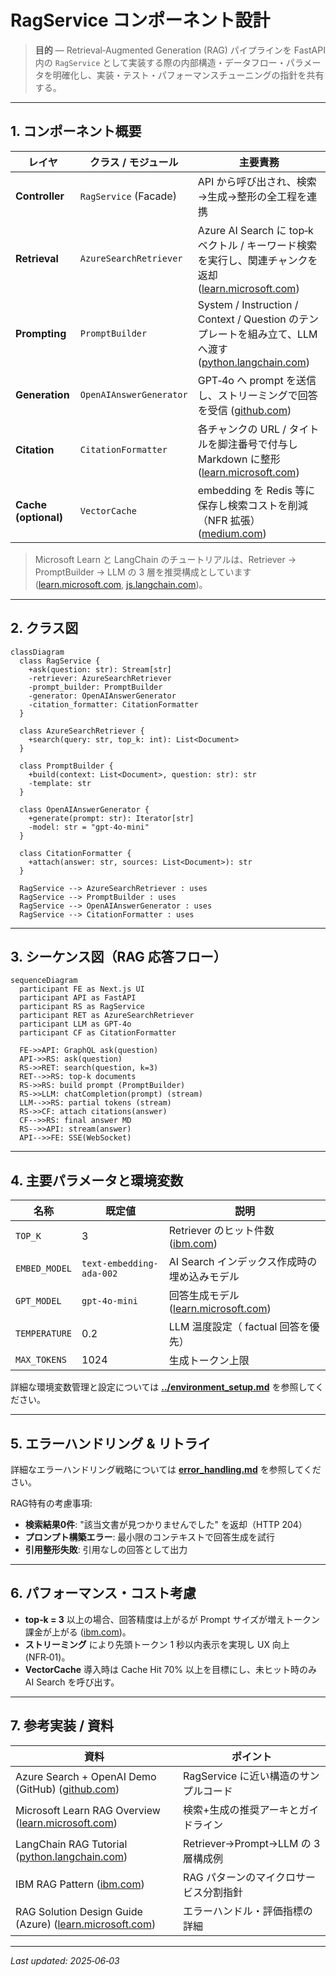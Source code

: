 # RagService コンポーネント設計

> **目的** — Retrieval‑Augmented Generation (RAG) パイプラインを FastAPI 内の `RagService` として実装する際の内部構造・データフロー・パラメータを明確化し、実装・テスト・パフォーマンスチューニングの指針を共有する。

---

## 1. コンポーネント概要

| レイヤ                  | クラス / モジュール             | 主要責務                                                                                                                                                                                                   |
| -------------------- | ----------------------- | ------------------------------------------------------------------------------------------------------------------------------------------------------------------------------------------------------ |
| **Controller**       | `RagService` (Facade)   | API から呼び出され、検索→生成→整形の全工程を連携                                                                                                                                                                            |
| **Retrieval**        | `AzureSearchRetriever`  | Azure AI Search に top‑k ベクトル / キーワード検索を実行し、関連チャンクを返却 ([learn.microsoft.com](https://learn.microsoft.com/en-us/azure/search/retrieval-augmented-generation-overview?utm_source=chatgpt.com))            |
| **Prompting**        | `PromptBuilder`         | System / Instruction / Context / Question のテンプレートを組み立て、LLM へ渡す ([python.langchain.com](https://python.langchain.com/docs/tutorials/rag/?utm_source=chatgpt.com))                                       |
| **Generation**       | `OpenAIAnswerGenerator` | GPT‑4o へ prompt を送信し、ストリーミングで回答を受信 ([github.com](https://github.com/Azure-Samples/azure-search-openai-demo?utm_source=chatgpt.com))                                                                    |
| **Citation**         | `CitationFormatter`     | 各チャンクの URL / タイトルを脚注番号で付与し Markdown に整形 ([learn.microsoft.com](https://learn.microsoft.com/en-us/answers/questions/1375673/how-to-return-citations-with-azure-openai-api-resp?utm_source=chatgpt.com)) |
| **Cache (optional)** | `VectorCache`           | embedding を Redis 等に保存し検索コストを削減（NFR 拡張） ([medium.com](https://medium.com/%40sujith.adr/simple-retrieval-augmented-generation-rag-application-with-langchain-27781379c6cc?utm_source=chatgpt.com))      |

> Microsoft Learn と LangChain のチュートリアルは、Retriever → PromptBuilder → LLM の 3 層を推奨構成としています ([learn.microsoft.com](https://learn.microsoft.com/en-us/azure/search/retrieval-augmented-generation-overview?utm_source=chatgpt.com), [js.langchain.com](https://js.langchain.com/docs/tutorials/rag/?utm_source=chatgpt.com))。

---

## 2. クラス図

```mermaid
classDiagram
  class RagService {
    +ask(question: str): Stream[str]
    -retriever: AzureSearchRetriever
    -prompt_builder: PromptBuilder
    -generator: OpenAIAnswerGenerator
    -citation_formatter: CitationFormatter
  }

  class AzureSearchRetriever {
    +search(query: str, top_k: int): List<Document>
  }

  class PromptBuilder {
    +build(context: List<Document>, question: str): str
    -template: str
  }

  class OpenAIAnswerGenerator {
    +generate(prompt: str): Iterator[str]
    -model: str = "gpt-4o-mini"
  }

  class CitationFormatter {
    +attach(answer: str, sources: List<Document>): str
  }

  RagService --> AzureSearchRetriever : uses
  RagService --> PromptBuilder : uses
  RagService --> OpenAIAnswerGenerator : uses
  RagService --> CitationFormatter : uses
```

---

## 3. シーケンス図（RAG 応答フロー）

```mermaid
sequenceDiagram
  participant FE as Next.js UI
  participant API as FastAPI
  participant RS as RagService
  participant RET as AzureSearchRetriever
  participant LLM as GPT-4o
  participant CF as CitationFormatter

  FE->>API: GraphQL ask(question)
  API->>RS: ask(question)
  RS->>RET: search(question, k=3)
  RET-->>RS: top‑k documents
  RS->>RS: build prompt (PromptBuilder)
  RS->>LLM: chatCompletion(prompt) (stream)
  LLM-->>RS: partial tokens (stream)
  RS->>CF: attach citations(answer)
  CF-->>RS: final answer MD
  RS-->>API: stream(answer)
  API-->>FE: SSE(WebSocket)
```

---

## 4. 主要パラメータと環境変数

| 名称            | 既定値                      | 説明                                                                                                                                                                                            |
| ------------- | ------------------------ | --------------------------------------------------------------------------------------------------------------------------------------------------------------------------------------------- |
| `TOP_K`       | 3                        | Retriever のヒット件数 ([ibm.com](https://www.ibm.com/architectures/patterns/genai-rag?utm_source=chatgpt.com))                                                                                     |
| `EMBED_MODEL` | `text-embedding-ada-002` | AI Search インデックス作成時の埋め込みモデル                                                                                                                                                                   |
| `GPT_MODEL`   | `gpt-4o-mini`            | 回答生成モデル ([learn.microsoft.com](https://learn.microsoft.com/en-us/azure/ai-services/document-intelligence/concept/retrieval-augmented-generation?view=doc-intel-4.0.0&utm_source=chatgpt.com)) |
| `TEMPERATURE` | 0.2                      | LLM 温度設定（ factual 回答を優先）                                                                                                                                                                      |
| `MAX_TOKENS`  | 1024                     | 生成トークン上限                                                                                                                                                                                      |

詳細な環境変数管理と設定については **[../environment_setup.md](../environment_setup.md)** を参照してください。

---

## 5. エラーハンドリング & リトライ

詳細なエラーハンドリング戦略については **[error_handling.md](error_handling.md)** を参照してください。

RAG特有の考慮事項:
- **検索結果0件**: "該当文書が見つかりませんでした" を返却（HTTP 204）
- **プロンプト構築エラー**: 最小限のコンテキストで回答生成を試行
- **引用整形失敗**: 引用なしの回答として出力

---

## 6. パフォーマンス・コスト考慮

* **top‑k = 3** 以上の場合、回答精度は上がるが Prompt サイズが増えトークン課金が上がる ([ibm.com](https://www.ibm.com/architectures/patterns/genai-rag?utm_source=chatgpt.com))。
* **ストリーミング** により先頭トークン 1 秒以内表示を実現し UX 向上 (NFR‑01)。
* **VectorCache** 導入時は Cache Hit 70% 以上を目標にし、未ヒット時のみ AI Search を呼び出す。

---

## 7. 参考実装 / 資料

| 資料                                                                                                                                                                                              | ポイント                          |
| ----------------------------------------------------------------------------------------------------------------------------------------------------------------------------------------------- | ----------------------------- |
| Azure Search + OpenAI Demo (GitHub) ([github.com](https://github.com/Azure-Samples/azure-search-openai-demo?utm_source=chatgpt.com))                                                            | RagService に近い構造のサンプルコード      |
| Microsoft Learn RAG Overview ([learn.microsoft.com](https://learn.microsoft.com/en-us/azure/search/retrieval-augmented-generation-overview?utm_source=chatgpt.com))                             | 検索+生成の推奨アーキとガイドライン            |
| LangChain RAG Tutorial ([python.langchain.com](https://python.langchain.com/docs/tutorials/rag/?utm_source=chatgpt.com))                                                                        | Retriever→Prompt→LLM の 3 層構成例 |
| IBM RAG Pattern ([ibm.com](https://www.ibm.com/architectures/patterns/genai-rag?utm_source=chatgpt.com))                                                                                        | RAG パターンのマイクロサービス分割指針         |
| RAG Solution Design Guide (Azure) ([learn.microsoft.com](https://learn.microsoft.com/en-us/azure/architecture/ai-ml/guide/rag/rag-solution-design-and-evaluation-guide?utm_source=chatgpt.com)) | エラーハンドル・評価指標の詳細               |

---

*Last updated: 2025‑06‑03*
